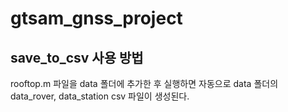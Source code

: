 # gtsam_gnss_project

## save_to_csv 사용 방법
rooftop.m 파일을 data 폴더에 추가한 후 실행하면 자동으로 data 폴더의 data_rover, data_station csv 파일이 생성된다.
